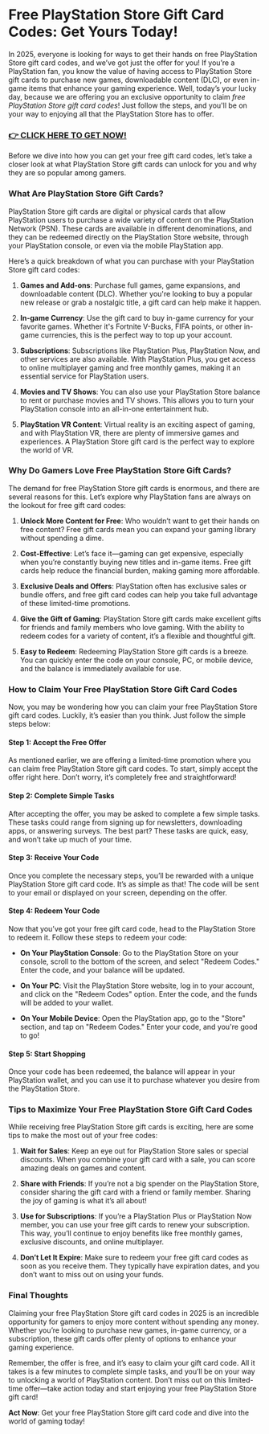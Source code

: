# Free PlayStation Store Gift Card Codes: Get Yours Today!

In 2025, everyone is looking for ways to get their hands on free PlayStation Store gift card codes, and we’ve got just the offer for you! If you’re a PlayStation fan, you know the value of having access to PlayStation Store gift cards to purchase new games, downloadable content (DLC), or even in-game items that enhance your gaming experience. Well, today’s your lucky day, because we are offering you an exclusive opportunity to claim *free PlayStation Store gift card codes*! Just follow the steps, and you'll be on your way to enjoying all that the PlayStation Store has to offer.

### [👉 CLICK HERE TO GET NOW!](https://freerewards.xyz/psn/go/)

Before we dive into how you can get your free gift card codes, let’s take a closer look at what PlayStation Store gift cards can unlock for you and why they are so popular among gamers.

### What Are PlayStation Store Gift Cards?

PlayStation Store gift cards are digital or physical cards that allow PlayStation users to purchase a wide variety of content on the PlayStation Network (PSN). These cards are available in different denominations, and they can be redeemed directly on the PlayStation Store website, through your PlayStation console, or even via the mobile PlayStation app.

Here’s a quick breakdown of what you can purchase with your PlayStation Store gift card codes:

1. **Games and Add-ons**: Purchase full games, game expansions, and downloadable content (DLC). Whether you're looking to buy a popular new release or grab a nostalgic title, a gift card can help make it happen.
   
2. **In-game Currency**: Use the gift card to buy in-game currency for your favorite games. Whether it's Fortnite V-Bucks, FIFA points, or other in-game currencies, this is the perfect way to top up your account.

3. **Subscriptions**: Subscriptions like PlayStation Plus, PlayStation Now, and other services are also available. With PlayStation Plus, you get access to online multiplayer gaming and free monthly games, making it an essential service for PlayStation users.

4. **Movies and TV Shows**: You can also use your PlayStation Store balance to rent or purchase movies and TV shows. This allows you to turn your PlayStation console into an all-in-one entertainment hub.

5. **PlayStation VR Content**: Virtual reality is an exciting aspect of gaming, and with PlayStation VR, there are plenty of immersive games and experiences. A PlayStation Store gift card is the perfect way to explore the world of VR.

### Why Do Gamers Love Free PlayStation Store Gift Cards?

The demand for free PlayStation Store gift cards is enormous, and there are several reasons for this. Let’s explore why PlayStation fans are always on the lookout for free gift card codes:

1. **Unlock More Content for Free**: Who wouldn’t want to get their hands on free content? Free gift cards mean you can expand your gaming library without spending a dime.

2. **Cost-Effective**: Let’s face it—gaming can get expensive, especially when you’re constantly buying new titles and in-game items. Free gift cards help reduce the financial burden, making gaming more affordable.

3. **Exclusive Deals and Offers**: PlayStation often has exclusive sales or bundle offers, and free gift card codes can help you take full advantage of these limited-time promotions.

4. **Give the Gift of Gaming**: PlayStation Store gift cards make excellent gifts for friends and family members who love gaming. With the ability to redeem codes for a variety of content, it’s a flexible and thoughtful gift.

5. **Easy to Redeem**: Redeeming PlayStation Store gift cards is a breeze. You can quickly enter the code on your console, PC, or mobile device, and the balance is immediately available for use.

### How to Claim Your Free PlayStation Store Gift Card Codes

Now, you may be wondering how you can claim your free PlayStation Store gift card codes. Luckily, it’s easier than you think. Just follow the simple steps below:

#### Step 1: Accept the Free Offer
As mentioned earlier, we are offering a limited-time promotion where you can claim free PlayStation Store gift card codes. To start, simply accept the offer right here. Don’t worry, it’s completely free and straightforward!

#### Step 2: Complete Simple Tasks
After accepting the offer, you may be asked to complete a few simple tasks. These tasks could range from signing up for newsletters, downloading apps, or answering surveys. The best part? These tasks are quick, easy, and won’t take up much of your time.

#### Step 3: Receive Your Code
Once you complete the necessary steps, you’ll be rewarded with a unique PlayStation Store gift card code. It’s as simple as that! The code will be sent to your email or displayed on your screen, depending on the offer.

#### Step 4: Redeem Your Code
Now that you’ve got your free gift card code, head to the PlayStation Store to redeem it. Follow these steps to redeem your code:

- **On Your PlayStation Console**: Go to the PlayStation Store on your console, scroll to the bottom of the screen, and select "Redeem Codes." Enter the code, and your balance will be updated.
  
- **On Your PC**: Visit the PlayStation Store website, log in to your account, and click on the "Redeem Codes" option. Enter the code, and the funds will be added to your wallet.

- **On Your Mobile Device**: Open the PlayStation app, go to the "Store" section, and tap on "Redeem Codes." Enter your code, and you're good to go!

#### Step 5: Start Shopping
Once your code has been redeemed, the balance will appear in your PlayStation wallet, and you can use it to purchase whatever you desire from the PlayStation Store.

### Tips to Maximize Your Free PlayStation Store Gift Card Codes

While receiving free PlayStation Store gift cards is exciting, here are some tips to make the most out of your free codes:

1. **Wait for Sales**: Keep an eye out for PlayStation Store sales or special discounts. When you combine your gift card with a sale, you can score amazing deals on games and content.

2. **Share with Friends**: If you’re not a big spender on the PlayStation Store, consider sharing the gift card with a friend or family member. Sharing the joy of gaming is what it’s all about!

3. **Use for Subscriptions**: If you’re a PlayStation Plus or PlayStation Now member, you can use your free gift cards to renew your subscription. This way, you’ll continue to enjoy benefits like free monthly games, exclusive discounts, and online multiplayer.

4. **Don’t Let It Expire**: Make sure to redeem your free gift card codes as soon as you receive them. They typically have expiration dates, and you don’t want to miss out on using your funds.

### Final Thoughts

Claiming your free PlayStation Store gift card codes in 2025 is an incredible opportunity for gamers to enjoy more content without spending any money. Whether you’re looking to purchase new games, in-game currency, or a subscription, these gift cards offer plenty of options to enhance your gaming experience.

Remember, the offer is free, and it’s easy to claim your gift card code. All it takes is a few minutes to complete simple tasks, and you’ll be on your way to unlocking a world of PlayStation content. Don’t miss out on this limited-time offer—take action today and start enjoying your free PlayStation Store gift card!

**Act Now**: Get your free PlayStation Store gift card code and dive into the world of gaming today!
